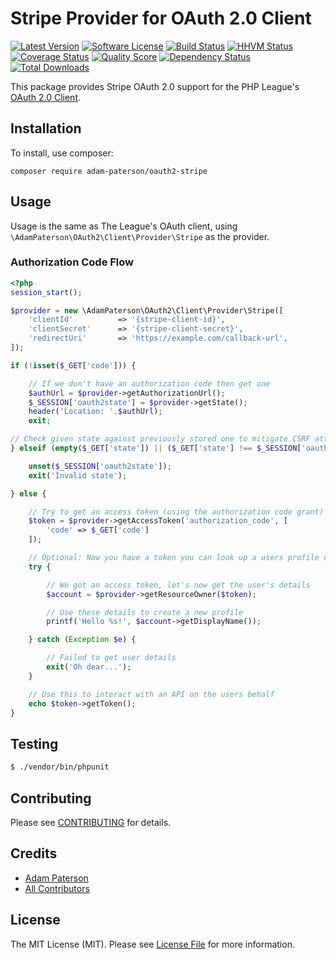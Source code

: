 # Stripe Provider for OAuth 2.0 Client
[![Latest Version](https://img.shields.io/github/release/adam-paterson/oauth2-stripe.svg?style=flat-square)](https://github.com/adam-paterson/oauth2-stripe/releases)
[![Software License](https://img.shields.io/badge/license-MIT-brightgreen.svg?style=flat-square)](LICENSE.md)
[![Build Status](https://img.shields.io/travis/adam-paterson/oauth2-stripe/master.svg?style=flat-square)](https://travis-ci.org/adam-paterson/oauth2-stripe)
[![HHVM Status](https://img.shields.io/hhvm/adam-paterson/oauth2-stripe.svg?style=flat-square)](http://hhvm.h4cc.de/package/adam-paterson/oauth2-stripe)
[![Coverage Status](https://img.shields.io/scrutinizer/coverage/g/adam-paterson/oauth2-stripe.svg?style=flat-square)](https://scrutinizer-ci.com/g/adam-paterson/oauth2-stripe/code-structure)
[![Quality Score](https://img.shields.io/scrutinizer/g/adam-paterson/oauth2-stripe.svg?style=flat-square)](https://scrutinizer-ci.com/g/adam-paterson/oauth2-stripe)
[![Dependency Status](https://img.shields.io/versioneye/d/php/adam-paterson:oauth2-stripe/1.1.2.svg?style=flat-square)](https://www.versioneye.com/php/adam-paterson:oauth2-stripe/1.1.2)
[![Total Downloads](https://img.shields.io/packagist/dt/adampaterson/oauth2-stripe.svg?style=flat-square)](https://packagist.org/packages/adam-paterson/oauth2-stripe)

This package provides Stripe OAuth 2.0 support for the PHP League's [OAuth 2.0 Client](https://github.com/thephpleague/oauth2-client).

## Installation

To install, use composer:

```
composer require adam-paterson/oauth2-stripe
```

## Usage

Usage is the same as The League's OAuth client, using `\AdamPaterson\OAuth2\Client\Provider\Stripe` as the provider.

### Authorization Code Flow

```php
<?php
session_start();

$provider = new \AdamPaterson\OAuth2\Client\Provider\Stripe([
    'clientId'          => '{stripe-client-id}',
    'clientSecret'      => '{stripe-client-secret}',
    'redirectUri'       => 'https://example.com/callback-url',
]);

if (!isset($_GET['code'])) {

    // If we don't have an authorization code then get one
    $authUrl = $provider->getAuthorizationUrl();
    $_SESSION['oauth2state'] = $provider->getState();
    header('Location: '.$authUrl);
    exit;

// Check given state against previously stored one to mitigate CSRF attack
} elseif (empty($_GET['state']) || ($_GET['state'] !== $_SESSION['oauth2state'])) {

    unset($_SESSION['oauth2state']);
    exit('Invalid state');

} else {

    // Try to get an access token (using the authorization code grant)
    $token = $provider->getAccessToken('authorization_code', [
        'code' => $_GET['code']
    ]);

    // Optional: Now you have a token you can look up a users profile data
    try {

        // We got an access token, let's now get the user's details
        $account = $provider->getResourceOwner($token);

        // Use these details to create a new profile
        printf('Hello %s!', $account->getDisplayName());

    } catch (Exception $e) {

        // Failed to get user details
        exit('Oh dear...');
    }

    // Use this to interact with an API on the users behalf
    echo $token->getToken();
}

```

## Testing

``` bash
$ ./vendor/bin/phpunit
```

## Contributing

Please see [CONTRIBUTING](https://github.com/adam-paterson/oauth2-stripe/blob/master/CONTRIBUTING.md) for details.


## Credits

- [Adam Paterson](https://github.com/adam-paterson)
- [All Contributors](https://github.com/adam-paterson/oauth2-stripe/contributors)


## License

The MIT License (MIT). Please see [License File](https://github.com/adam-paterson/oauth2-stripe/blob/master/LICENSE) for more information.